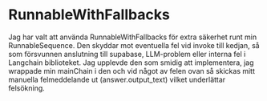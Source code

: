 # RunnableWithFallbacks

Jag har valt att använda RunnableWithFallbacks för extra säkerhet runt min RunnableSequence.
Den skyddar mot eventuella fel vid invoke till kedjan, så som försvunnen anslutning till supabase, LLM-problem eller interna fel i Langchain biblioteket.
Jag upplevde den som smidig att implementera, jag wrappade min mainChain i den och vid något av felen ovan så skickas mitt manuella felmeddelande ut (answer.output_text)
vilket underlättar felsökning.
